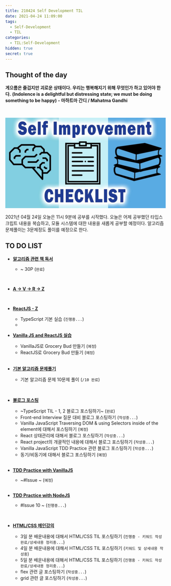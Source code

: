 ```yaml
---
title: 210424 Self Development TIL
date: 2021-04-24 11:09:00
tags:
  - Self-Development
  - TIL
categories:
  - TIL:Self-Development
hidden: true
secret: true
---
```


## **Thought of the day**

**게으름은 즐겁지만 괴로운 상태이다. 우리는 행복해지기 위해 무엇인가 하고 있어야 한다.**
**(Indolence is a delightful but distressing state; we must be doing something to be happy)**
**- 마하트마 간디 / Mahatma Gandhi**

<br/>

![](/images/post_images/self-development-img.jpeg)

2021년 04월 24일 오늘은 11시 9분에 공부를 시작했다. 오늘은 어제 공부했던 타입스크립트 내용을 복습하고, 모듈 시스템에 대한 내용을 새롭게 공부할 예정이다. 알고리즘 문제풀이는 3문제정도 풀이를 예정으로 한다.

## **TO DO LIST**

- <ins>**알고리즘 관련 책 독서**</ins>

  - \~ 30P (`완료`)

    <br/>

- <ins>**A → V → R → Z**</ins>

    <br/>

- <ins>**ReactJS - Z**</ins>

  - TypeScript 기본 실습 (`진행중...`)
  - <br/>

- <ins>**Vanilla JS and ReactJS 실습**</ins>

  - VanillaJS로 Grocery Bud 만들기 (`예정`)
  - ReactJS로 Grocery Bud 만들기 (`예정`)

  <!-- more -->

  <br/>

- <ins>**기본 알고리즘 문제풀기**</ins>

  - 기본 알고리즘 문제 10문제 풀이 (`/10 완료`)

    <br/>

- <ins>**블로그 포스팅**</ins>

  - ~TypeScript TIL - 1, 2 블로그 포스팅하기~ (`완료`)
  - Front-end Interview 질문 대비 블로그 포스팅하기 (`작성중...`)
  - Vanilla JavaScript Traversing DOM & using Selectors inside of the element에 대해서 포스팅하기 (`예정`)
  - React 상태관리에 대해서 블로그 포스팅하기 (`작성중...`)
  - React project의 개괄적인 내용에 대해서 블로그 포스팅하기 (`작성중...`)
  - Vanilla JavaScript TDD Practice 관련 블로그 포스팅하기 (`작성중...`)
  - 동기/비동기에 대해서 블로그 포스팅하기 (`예정`)

  <br/>

- <ins>**TDD Practice with VanillaJS**</ins>

  - ~#Issue ~ (`예정`)

  <br/>

- <ins>**TDD Practice with NodeJS**</ins>

  - #Issue 10 ~ (`진행중...`)

    <br/>

- <ins>**HTML/CSS 메인강의**</ins>

  - 3일 분 배운내용에 대해서 HTML/CSS TIL 포스팅하기 (`진행중 - 키워드 작성 완료/상세내용 정리중...`)
  - 4일 분 배운내용에 대해서 HTML/CSS TIL 포스팅하기 (`키워드 및 상세내용 작성중`)
  - 5일 분 배운내용에 대해서 HTML/CSS TIL 포스팅하기 (`진행중 - 키워드 작성 완료/상세내용 정리중...`)
  - flex 관련 글 포스팅하기 (`작성중...`)
  - grid 관련 글 포스팅하기 (`작성중...`)

  <br/>
